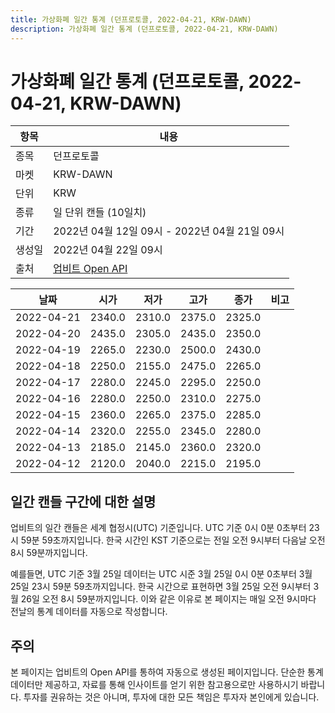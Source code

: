 ```yaml
---
title: 가상화폐 일간 통계 (던프로토콜, 2022-04-21, KRW-DAWN)
description: 가상화폐 일간 통계 (던프로토콜, 2022-04-21, KRW-DAWN)
---
```



가상화폐 일간 통계 (던프로토콜, 2022-04-21, KRW-DAWN)
===

|항목|내용|
|--|--|
|종목|던프로토콜|
|마켓|KRW-DAWN|
|단위|KRW|
|종류|일 단위 캔들 (10일치)|
|기간|2022년 04월 12일 09시 - 2022년 04월 21일 09시|
|생성일|2022년 04월 22일 09시|
|출처|[업비트 Open API](https://docs.upbit.com)|


|날짜|시가|저가|고가|종가|비고|
|--|--|--|--|--|--|
|2022-04-21|2340.0|2310.0|2375.0|2325.0|    |
|2022-04-20|2435.0|2305.0|2435.0|2350.0|    |
|2022-04-19|2265.0|2230.0|2500.0|2430.0|    |
|2022-04-18|2250.0|2155.0|2475.0|2265.0|    |
|2022-04-17|2280.0|2245.0|2295.0|2250.0|    |
|2022-04-16|2280.0|2250.0|2310.0|2275.0|    |
|2022-04-15|2360.0|2265.0|2375.0|2285.0|    |
|2022-04-14|2320.0|2255.0|2345.0|2280.0|    |
|2022-04-13|2185.0|2145.0|2360.0|2320.0|    |
|2022-04-12|2120.0|2040.0|2215.0|2195.0|    |


일간 캔들 구간에 대한 설명
---


업비트의 일간 캔들은 세계 협정시(UTC) 기준입니다. 
UTC 기준 0시 0분 0초부터 23시 59분 59초까지입니다. 
한국 시간인 KST 기준으로는 전일 오전 9시부터 다음날 오전 8시 59분까지입니다. 


예를들면, UTC 기준 3월 25일 데이터는 UTC 시준 3월 25일 0시 0분 0초부터 3월 25일 23시 59분 59초까지입니다. 
한국 시간으로 표현하면 3월 25일 오전 9시부터 3월 26일 오전 8시 59분까지입니다. 
이와 같은 이유로 본 페이지는 매일 오전 9시마다 전날의 통계 데이터를 자동으로 작성합니다. 


주의
---


본 페이지는 업비트의 Open API를 통하여 자동으로 생성된 페이지입니다. 
단순한 통계 데이터만 제공하고, 자료를 통해 인사이트를 얻기 위한 참고용으로만 사용하시기 바랍니다. 
투자를 권유하는 것은 아니며, 투자에 대한 모든 책임은 투자자 본인에게 있습니다. 

